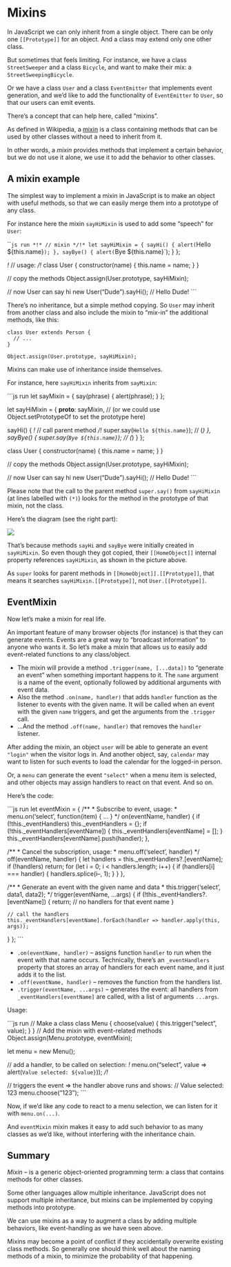 # Mixins

In JavaScript we can only inherit from a single object. There can be only one `[[Prototype]]` for an object. And a class may extend only one other class.

But sometimes that feels limiting. For instance, we have a class `StreetSweeper` and a class `Bicycle`, and want to make their mix: a `StreetSweepingBicycle`.

Or we have a class `User` and a class `EventEmitter` that implements event generation, and we’d like to add the functionality of `EventEmitter` to `User`, so that our users can emit events.

There’s a concept that can help here, called “mixins”.

As defined in Wikipedia, a [mixin](https://en.wikipedia.org/wiki/Mixin) is a class containing methods that can be used by other classes without a need to inherit from it.

In other words, a _mixin_ provides methods that implement a certain behavior, but we do not use it alone, we use it to add the behavior to other classes.

## A mixin example

The simplest way to implement a mixin in JavaScript is to make an object with useful methods, so that we can easily merge them into a prototype of any class.

For instance here the mixin `sayHiMixin` is used to add some “speech” for `User`:

\`\``js run *!* // mixin */!* let sayHiMixin = { sayHi() { alert(`Hello ${this.name}`); }, sayBye() { alert(`Bye ${this.name}\`); } };

_!_ // usage: _/!_ class User { constructor(name) { this.name = name; } }

// copy the methods Object.assign(User.prototype, sayHiMixin);

// now User can say hi new User(“Dude”).sayHi(); // Hello Dude! \`\`\`

There’s no inheritance, but a simple method copying. So `User` may inherit from another class and also include the mixin to “mix-in” the additional methods, like this:

    class User extends Person {
      // ...
    }

    Object.assign(User.prototype, sayHiMixin);

Mixins can make use of inheritance inside themselves.

For instance, here `sayHiMixin` inherits from `sayMixin`:

\`\`\`js run let sayMixin = { say(phrase) { alert(phrase); } };

let sayHiMixin = { **proto**: sayMixin, // (or we could use Object.setPrototypeOf to set the prototype here)

sayHi() { _!_ // call parent method _/!_ super.say(`Hello ${this.name}`); // (_) }, sayBye() { super.say(`Bye ${this.name}`); // (_) } };

class User { constructor(name) { this.name = name; } }

// copy the methods Object.assign(User.prototype, sayHiMixin);

// now User can say hi new User(“Dude”).sayHi(); // Hello Dude! \`\`\`

Please note that the call to the parent method `super.say()` from `sayHiMixin` (at lines labelled with `(*)`) looks for the method in the prototype of that mixin, not the class.

Here’s the diagram (see the right part):

![](mixin-inheritance.svg)

That’s because methods `sayHi` and `sayBye` were initially created in `sayHiMixin`. So even though they got copied, their `[[HomeObject]]` internal property references `sayHiMixin`, as shown in the picture above.

As `super` looks for parent methods in `[[HomeObject]].[[Prototype]]`, that means it searches `sayHiMixin.[[Prototype]]`, not `User.[[Prototype]]`.

## EventMixin

Now let’s make a mixin for real life.

An important feature of many browser objects (for instance) is that they can generate events. Events are a great way to “broadcast information” to anyone who wants it. So let’s make a mixin that allows us to easily add event-related functions to any class/object.

- The mixin will provide a method `.trigger(name, [...data])` to “generate an event” when something important happens to it. The `name` argument is a name of the event, optionally followed by additional arguments with event data.
- Also the method `.on(name, handler)` that adds `handler` function as the listener to events with the given name. It will be called when an event with the given `name` triggers, and get the arguments from the `.trigger` call.
- …And the method `.off(name, handler)` that removes the `handler` listener.

After adding the mixin, an object `user` will be able to generate an event `"login"` when the visitor logs in. And another object, say, `calendar` may want to listen for such events to load the calendar for the logged-in person.

Or, a `menu` can generate the event `"select"` when a menu item is selected, and other objects may assign handlers to react on that event. And so on.

Here’s the code:

\`\`\`js run let eventMixin = { /\*\* \* Subscribe to event, usage: \* menu.on(‘select’, function(item) { … } \*/ on(eventName, handler) { if (!this.\_eventHandlers) this.\_eventHandlers = {}; if (!this.\_eventHandlers\[eventName\]) { this.\_eventHandlers\[eventName\] = \[\]; } this.\_eventHandlers\[eventName\].push(handler); },

/\*\* \* Cancel the subscription, usage: \* menu.off(‘select’, handler) \*/ off(eventName, handler) { let handlers = this.\_eventHandlers?.\[eventName\]; if (!handlers) return; for (let i = 0; i &lt; handlers.length; i++) { if (handlers\[i\] === handler) { handlers.splice(i–, 1); } } },

/\*\* \* Generate an event with the given name and data \* this.trigger(‘select’, data1, data2); \*/ trigger(eventName, …args) { if (!this.\_eventHandlers?.\[eventName\]) { return; // no handlers for that event name }

    // call the handlers
    this._eventHandlers[eventName].forEach(handler => handler.apply(this, args));

} }; \`\`\`

- `.on(eventName, handler)` – assigns function `handler` to run when the event with that name occurs. Technically, there’s an `_eventHandlers` property that stores an array of handlers for each event name, and it just adds it to the list.
- `.off(eventName, handler)` – removes the function from the handlers list.
- `.trigger(eventName, ...args)` – generates the event: all handlers from `_eventHandlers[eventName]` are called, with a list of arguments `...args`.

Usage:

\`\`\`js run // Make a class class Menu { choose(value) { this.trigger(“select”, value); } } // Add the mixin with event-related methods Object.assign(Menu.prototype, eventMixin);

let menu = new Menu();

// add a handler, to be called on selection: _!_ menu.on(“select”, value =&gt; alert(`Value selected: ${value}`)); _/!_

// triggers the event =&gt; the handler above runs and shows: // Value selected: 123 menu.choose(“123”); \`\`\`

Now, if we’d like any code to react to a menu selection, we can listen for it with `menu.on(...)`.

And `eventMixin` mixin makes it easy to add such behavior to as many classes as we’d like, without interfering with the inheritance chain.

## Summary

_Mixin_ – is a generic object-oriented programming term: a class that contains methods for other classes.

Some other languages allow multiple inheritance. JavaScript does not support multiple inheritance, but mixins can be implemented by copying methods into prototype.

We can use mixins as a way to augment a class by adding multiple behaviors, like event-handling as we have seen above.

Mixins may become a point of conflict if they accidentally overwrite existing class methods. So generally one should think well about the naming methods of a mixin, to minimize the probability of that happening.
